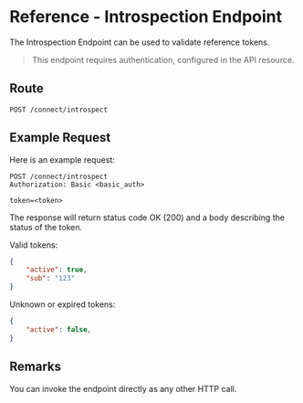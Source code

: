 # Reference - Introspection Endpoint

The Introspection Endpoint can be used to validate reference tokens.

> This endpoint requires authentication, configured in the API resource.

## Route

`POST /connect/introspect`

## Example Request

Here is an example request:

```
POST /connect/introspect
Authorization: Basic <basic_auth>

token=<token>
```

The response will return status code OK (200) and a body describing the status of the token.

Valid tokens:

```json
{
    "active": true,
    "sub": "123"
}
```

Unknown or expired tokens:

```json
{
    "active": false,
}
```

## Remarks

You can invoke the endpoint directly as any other HTTP call.